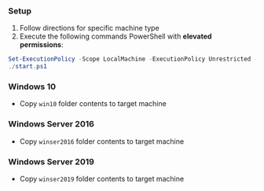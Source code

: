 ### Setup
1. Follow directions for specific machine type
2. Execute the following commands PowerShell with **elevated permissions**:
```powershell
Set-ExecutionPolicy -Scope LocalMachine -ExecutionPolicy Unrestricted -Force
./start.ps1
```

### Windows 10
* Copy `win10` folder contents to target machine

### Windows Server 2016
* Copy `winser2016` folder contents to target machine

### Windows Server 2019
* Copy `winser2019` folder contents to target machine